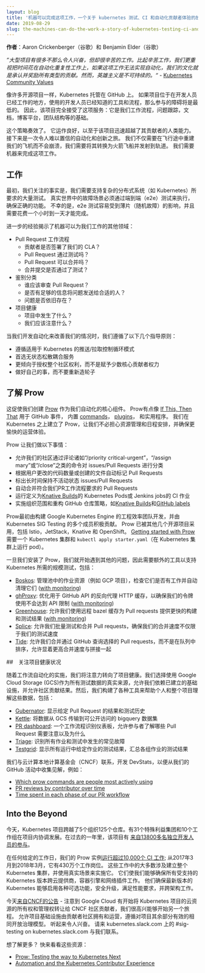 ```yaml
---
layout: blog
title: '机器可以完成这项工作，一个关于 kubernetes 测试、CI 和自动化贡献者体验的故事'
date: 2019-08-29
slug: the-machines-can-do-the-work-a-story-of-kubernetes-testing-ci-and-automating-the-contributor-experience
---
```

<!--
layout: blog
title:  'The Machines Can Do the Work, a Story of Kubernetes Testing, CI, and Automating the Contributor Experience'
date:   2018-08-29
-->


<!--
**Author**: Aaron Crickenberger (Google) and Benjamin Elder (Google)
-->

**作者**：Aaron Crickenberger（谷歌）和 Benjamin Elder（谷歌）

<!--
_“Large projects have a lot of less exciting, yet, hard work. We value time spent automating repetitive work more highly than toil. Where that work cannot be automated, it is our culture to recognize and reward all types of contributions. However, heroism is not sustainable.”_ - [Kubernetes Community Values](https://git.k8s.io/community/values.md#automation-over-process)
-->

_”大型项目有很多不那么令人兴奋，但却很辛苦的工作。比起辛苦工作，我们更重视把时间花在自动化重复性工作上，如果这项工作无法实现自动化，我们的文化就是承认并奖励所有类型的贡献。然而，英雄主义是不可持续的。“_ - [Kubernetes Community Values](https://git.k8s.io/community/values.md#automation-over-process)

<!--
Like many open source projects, Kubernetes is hosted on GitHub. We felt the barrier to participation would be lowest if the project lived where developers already worked, using tools and processes developers already knew. Thus the project embraced the service fully: it was the basis of our workflow, our issue tracker, our documentation, our blog platform, our team structure, and more.
-->

像许多开源项目一样，Kubernetes 托管在 GitHub 上。 如果项目位于在开发人员已经工作的地方，使用的开发人员已经知道的工具和流程，那么参与的障碍将是最低的。 因此，该项目完全接受了这项服务：它是我们工作流程，问题跟踪，文档，博客平台，团队结构等的基础。

<!--
This strategy worked. It worked so well that the project quickly scaled past its contributors’ capacity as humans. What followed was an incredible journey of automation and innovation. We didn’t just need to rebuild our airplane mid-flight without crashing, we needed to convert it into a rocketship and launch into orbit. We needed machines to do the work.
-->

这个策略奏效了。 它运作良好，以至于该项目迅速超越了其贡献者的人类能力。 接下来是一次令人难以置信的自动化和创新之旅。 我们不仅需要在飞行途中重建我们的飞机而不会崩溃，我们需要将其转换为火箭飞船并发射到轨道。 我们需要机器来完成这项工作。

<!--
## The Work
-->

## 工作

<!--
Initially, we focused on the fact that we needed to support the sheer volume of tests mandated by a complex distributed system such as Kubernetes. Real world failure scenarios had to be exercised via end-to-end (e2e) tests to ensure proper functionality. Unfortunately, e2e tests were susceptible to flakes (random failures) and took anywhere from an hour to a day to complete.
-->

最初，我们关注的事实是，我们需要支持复杂的分布式系统（如 Kubernetes）所要求的大量测试。 真实世界中的故障场景必须通过端到端（e2e）测试来执行，确保正确的功能。 不幸的是，e2e 测试容易受到薄片（随机故障）的影响，并且需要花费一个小时到一天才能完成。

<!--
Further experience revealed other areas where machines could do the work for us:
-->

进一步的经验揭示了机器可以为我们工作的其他领域：

<!--
* PR Workflow
  * Did the contributor sign our CLA?
  * Did the PR pass tests?
  * Is the PR mergeable?
  * Did the merge commit pass tests?
* Triage
  * Who should be reviewing PRs?
  * Is there enough information to route an issue to the right people?
  * Is an issue still relevant?
* Project Health
  * What is happening in the project?
  * What should we be paying attention to?
  -->

* Pull Request 工作流程
  * 贡献者是否签署了我们的 CLA？
  * Pull Request 通过测试吗？
  * Pull Request 可以合并吗？
  * 合并提交是否通过了测试？
* 鉴别分类
  * 谁应该审查 Pull Request？
  * 是否有足够的信息将问题发送给合适的人？
  * 问题是否依旧存在？
* 项目健康
  * 项目中发生了什么？
  * 我们应该注意什么？

<!--
As we developed automation to improve our situation, we followed a few guiding principles:
-->

当我们开发自动化来改善我们的情况时，我们遵循了以下几个指导原则：

<!--
* Follow the push/pull control loop patterns that worked well for Kubernetes
* Prefer stateless loosely coupled services that do one thing well
* Prefer empowering the entire community over empowering a few core contributors
* Eat our own dogfood and avoid reinventing wheels
-->

* 遵循适用于 Kubernetes 的推送/拉取控制循环模式
* 首选无状态松散耦合服务
* 更倾向于授权整个社区权利，而不是赋予少数核心贡献者权力
* 做好自己的事，而不要重新造轮子

<!--
## Enter Prow
-->

## 了解 Prow

<!--
This led us to create [Prow](https://git.k8s.io/test-infra/prow) as the central component for our automation. Prow is sort of like an [If This, Then That](https://ifttt.com/) for GitHub events, with a built-in library of [commands](https://prow.k8s.io/command-help), [plugins](https://prow.k8s.io/plugins), and utilities. We built Prow on top of Kubernetes to free ourselves from worrying about resource management and scheduling, and ensure a more pleasant operational experience.
-->

这促使我们创建 [Prow](https://git.k8s.io/test-infra/prow) 作为我们自动化的核心组件。 Prow有点像 [If This, Then That](https://ifttt.com/) 用于 GitHub 事件， 内置 [commands](https://prow.k8s.io/command-help)， [plugins](https://prow.k8s.io/plugins)， 和实用程序。 我们在  Kubernetes 之上建立了 Prow，让我们不必担心资源管理和日程安排，并确保更愉快的运营体验。

<!--
Prow lets us do things like:
-->

Prow 让我们做以下事情：

<!--
* Allow our community to triage issues/PRs by commenting commands such as “/priority critical-urgent”, “/assign mary” or “/close”
* Auto-label PRs based on how much code they change, or which files they touch
* Age out issues/PRs that have remained inactive for too long
* Auto-merge PRs that meet our PR workflow requirements
* Run CI jobs defined as [Knative Builds](https://github.com/knative/build), Kubernetes Pods, or Jenkins jobs
* Enforce org-wide and per-repo GitHub policies like [branch protection](https://github.com/kubernetes/test-infra/tree/master/prow/cmd/branchprotector) and [GitHub labels](https://github.com/kubernetes/test-infra/tree/master/label_sync)
-->

* 允许我们的社区通过评论诸如“/priority critical-urgent”，“/assign mary”或“/close”之类的命令对 issues/Pull Requests 进行分类
* 根据用户更改的代码数量或创建的文件自动标记 Pull Requests
* 标出长时间保持不活动状态 issues/Pull Requests
* 自动合并符合我们PR工作流程要求的 Pull Requests
* 运行定义为[Knative Builds](https://github.com/knative/build)的 Kubernetes Pods或 Jenkins jobs的 CI 作业
* 实施组织范围和重构 GitHub 仓库策略，如[Knative Builds](https://github.com/kubernetes/test-infra/tree/master/prow/cmd/branchprotector)和[GitHub labels](https://github.com/kubernetes/test-infra/tree/master/label_sync)

<!--
Prow was initially developed by the engineering productivity team building Google Kubernetes Engine, and is actively contributed to by multiple members of Kubernetes SIG Testing. Prow has been adopted by several other open source projects, including Istio, JetStack, Knative and OpenShift. [Getting started with Prow](https://github.com/kubernetes/test-infra/tree/master/prow#getting-started) takes a Kubernetes cluster and `kubectl apply starter.yaml` (running pods on a Kubernetes cluster).
-->

Prow最初由构建 Google Kubernetes Engine 的工程效率团队开发，并由 Kubernetes SIG Testing 的多个成员积极贡献。 Prow 已被其他几个开源项目采用，包括 Istio，JetStack，Knative 和 OpenShift。 [Getting started with Prow](https://github.com/kubernetes/test-infra/tree/master/prow#getting-started)需要一个 Kubernetes 集群和 `kubectl apply starter.yaml`（在 Kubernetes 集群上运行 pod）。

<!--
Once we had Prow in place, we began to hit other scaling bottlenecks, and so produced additional tooling to support testing at the scale required by Kubernetes, including:
-->

一旦我们安装了 Prow，我们就开始遇到其他的问题，因此需要额外的工具以支持 Kubernetes 所需的规模测试，包括：

<!--
- [Boskos](https://github.com/kubernetes/test-infra/tree/master/boskos): manages job resources (such as GCP projects) in pools, checking them out for jobs and cleaning them up automatically ([with monitoring](http://velodrome.k8s.io/dashboard/db/boskos-dashboard?orgId=1))
- [ghProxy](https://github.com/kubernetes/test-infra/tree/master/ghproxy): a reverse proxy HTTP cache optimized for use with the GitHub API, to ensure our token usage doesn’t hit API limits ([with monitoring](http://velodrome.k8s.io/dashboard/db/github-cache?refresh=1m&orgId=1))
- [Greenhouse](https://github.com/kubernetes/test-infra/tree/master/greenhouse): allows us to use a remote bazel cache to provide faster build and test results for PRs ([with monitoring](http://velodrome.k8s.io/dashboard/db/bazel-cache?orgId=1))
- [Splice](https://github.com/kubernetes/test-infra/tree/master/prow/cmd/splice): allows us to test and merge PRs in a batch, ensuring our merge velocity is not limited to our test velocity
- [Tide](https://github.com/kubernetes/test-infra/tree/master/prow/cmd/tide): allows us to merge PRs selected via GitHub queries rather than ordered in a queue, allowing for significantly higher merge velocity in tandem with splice
-->

- [Boskos](https://github.com/kubernetes/test-infra/tree/master/boskos): 管理池中的作业资源（例如 GCP 项目），检查它们是否有工作并自动清理它们 ([with monitoring](http://velodrome.k8s.io/dashboard/db/boskos-dashboard?orgId=1))
- [ghProxy](https://github.com/kubernetes/test-infra/tree/master/ghproxy): 优化用于 GitHub API 的反向代理 HTTP 缓存，以确保我们的令牌使用不会达到 API 限制 ([with monitoring](http://velodrome.k8s.io/dashboard/db/github-cache?refresh=1m&orgId=1))
- [Greenhouse](https://github.com/kubernetes/test-infra/tree/master/greenhouse): 允许我们使用远程 bazel 缓存为 Pull requests 提供更快的构建和测试结果 ([with monitoring](http://velodrome.k8s.io/dashboard/db/bazel-cache?orgId=1))
- [Splice](https://github.com/kubernetes/test-infra/tree/master/prow/cmd/splice): 允许我们批量测试和合并 Pull requests，确保我们的合并速度不仅限于我们的测试速度
- [Tide](https://github.com/kubernetes/test-infra/tree/master/prow/cmd/tide): 允许我们合并通过 GitHub 查询选择的 Pull requests，而不是在队列中排序，允许显着更高合并速度与拼接一起

<!--
## Scaling Project Health
-->

##　关注项目健康状况

<!--
With workflow automation addressed, we turned our attention to project health. We chose to use Google Cloud Storage (GCS) as our source of truth for all test data, allowing us to lean on established infrastructure, and allowed the community to contribute results. We then built a variety of tools to help individuals and the project as a whole make sense of this data, including:
-->

随着工作流自动化的实施，我们将注意力转向了项目健康。我们选择使用 Google Cloud Storage (GCS)作为所有测试数据的真实来源，允许我们依赖已建立的基础设施，并允许社区贡献结果。然后，我们构建了各种工具来帮助个人和整个项目理解这些数据，包括：

<!--
* [Gubernator](https://github.com/kubernetes/test-infra/tree/master/gubernator): display the results and test history for a given PR
* [Kettle](https://github.com/kubernetes/test-infra/tree/master/kettle): transfer data from GCS to a publicly accessible bigquery dataset
* [PR dashboard](https://k8s-gubernator.appspot.com/pr): a workflow-aware dashboard that allows contributors to understand which PRs require attention and why
* [Triage](https://storage.googleapis.com/k8s-gubernator/triage/index.html): identify common failures that happen across all jobs and tests
* [Testgrid](https://testgrid.k8s.io/): display test results for a given job across all runs, summarize test results across groups of jobs
-->

* [Gubernator](https://github.com/kubernetes/test-infra/tree/master/gubernator): 显示给定 Pull Request 的结果和测试历史
* [Kettle](https://github.com/kubernetes/test-infra/tree/master/kettle): 将数据从 GCS 传输到可公开访问的 bigquery 数据集
* [PR dashboard](https://k8s-gubernator.appspot.com/pr): 一个工作流程识别仪表板，允许参与者了解哪些 Pull Request 需要注意以及为什么
* [Triage](https://storage.googleapis.com/k8s-gubernator/triage/index.html): 识别所有作业和测试中发生的常见故障
* [Testgrid](https://testgrid.k8s.io/): 显示所有运行中给定作业的测试结果，汇总各组作业的测试结果

<!--
We approached the Cloud Native Computing Foundation (CNCF) to develop DevStats to glean insights from our GitHub events such as:
-->

我们与云计算本地计算基金会（CNCF）联系，开发 DevStats，以便从我们的 GitHub 活动中收集见解，例如：

<!--
* [Which prow commands are people most actively using](https://k8s.devstats.cncf.io/d/5/bot-commands-repository-groups?orgId=1)
* [PR reviews by contributor over time](https://k8s.devstats.cncf.io/d/46/pr-reviews-by-contributor?orgId=1&var-period=d7&var-repo_name=All&var-reviewers=All)
* [Time spent in each phase of our PR workflow](https://k8s.devstats.cncf.io/d/44/pr-time-to-approve-and-merge?orgId=1)
-->

* [Which prow commands are people most actively using](https://k8s.devstats.cncf.io/d/5/bot-commands-repository-groups?orgId=1)
* [PR reviews by contributor over time](https://k8s.devstats.cncf.io/d/46/pr-reviews-by-contributor?orgId=1&var-period=d7&var-repo_name=All&var-reviewers=All)
* [Time spent in each phase of our PR workflow](https://k8s.devstats.cncf.io/d/44/pr-time-to-approve-and-merge?orgId=1)

<!--
## Into the Beyond
-->

## Into the Beyond

<!--
Today, the Kubernetes project spans over 125 repos across five orgs. There are 31 Special Interests Groups and 10 Working Groups coordinating development within the project. In the last year the project has had [participation from over 13,800 unique developers](https://k8s.devstats.cncf.io/d/13/developer-activity-counts-by-repository-group?orgId=1&var-period_name=Last%20year&var-metric=contributions&var-repogroup_name=All) on GitHub.
-->

今天，Kubernetes 项目跨越了5个组织125个仓库。有31个特殊利益集团和10个工作组在项目内协调发展。在过去的一年里，该项目有 [来自13800多名独立开发人员的参与](https://k8s.devstats.cncf.io/d/13/developer-activity-counts-by-repository-group?orgId=1&var-period_name=Last%20year&var-metric=contributions&var-repogroup_name=All)。

<!--
On any given weekday our Prow instance [runs over 10,000 CI jobs](http://velodrome.k8s.io/dashboard/db/bigquery-metrics?panelId=10&fullscreen&orgId=1&from=now-6M&to=now); from March 2017 to March 2018 it ran 4.3 million jobs. Most of these jobs involve standing up an entire Kubernetes cluster, and exercising it using real world scenarios. They allow us to ensure all supported releases of Kubernetes work across cloud providers, container engines, and networking plugins. They make sure the latest releases of Kubernetes work with various optional features enabled, upgrade safely, meet performance requirements, and work across architectures.
-->

在任何给定的工作日，我们的 Prow 实例[运行超过10,000个 CI 工作](http://velodrome.k8s.io/dashboard/db/bigquery-metrics?panelId=10&fullscreen&orgId=1&from=now-6M&to=now); 从2017年3月到2018年3月，它有430万个工作岗位。 这些工作中的大多数涉及建立整个 Kubernetes 集群，并使用真实场景来实施它。 它们使我们能够确保所有受支持的 Kubernetes 版本跨云提供商，容器引擎和网络插件工作。 他们确保最新版本的 Kubernetes 能够启用各种可选功能，安全升级，满足性能要求，并跨架构工作。

<!--
With today’s [announcement from CNCF](https://www.cncf.io/announcement/2018/08/29/cncf-receives-9-million-cloud-credit-grant-from-google) – noting that Google Cloud has begun transferring ownership and management of the Kubernetes project’s cloud resources to CNCF community contributors, we are excited to embark on another journey. One that allows the project infrastructure to be owned and operated by the community of contributors, following the same open governance model that has worked for the rest of the project. Sound exciting to you? Come talk to us at #sig-testing on kubernetes.slack.com.
-->

今天[来自CNCF的公告](https://www.cncf.io/announcement/2018/08/29/cncf-receives-9-million-cloud-credit-grant-from-google) - 注意到    Google Cloud 有开始将 Kubernetes 项目的云资源的所有权和管理权转让给 CNCF 社区贡献者，我们很高兴能够开始另一个旅程。 允许项目基础设施由贡献者社区拥有和运营，遵循对项目其余部分有效的相同开放治理模型。 听起来令人兴奋。 请来 kubernetes.slack.com 上的 #sig-testing on kubernetes.slack.com 与我们联系。

<!--
Want to find out more? Come check out these resources:
-->

想了解更多？ 快来看看这些资源：

<!--
* [Prow: Testing the way to Kubernetes Next](https://elder.dev/posts/prow)
* [Automation and the Kubernetes Contributor Experience](https://www.youtube.com/watch?v=BsIC7gPkH5M)
-->

* [Prow: Testing the way to Kubernetes Next](https://elder.dev/posts/prow)
* [Automation and the Kubernetes Contributor Experience](https://www.youtube.com/watch?v=BsIC7gPkH5M)

